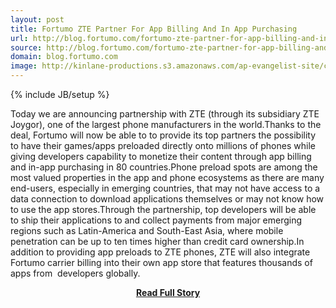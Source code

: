 ```yaml
---
layout: post
title: Fortumo ZTE Partner For App Billing And In App Purchasing
url: http://blog.fortumo.com/fortumo-zte-partner-for-app-billing-and-in-app-purchasing/
source: http://blog.fortumo.com/fortumo-zte-partner-for-app-billing-and-in-app-purchasing/
domain: blog.fortumo.com
image: http://kinlane-productions.s3.amazonaws.com/ap-evangelist-site/curated/screenshots/9508_blog_fortumo_com.png
---
```

{% include JB/setup %}<p>Today we are announcing partnership with ZTE (through its subsidiary ZTE Joygor), one of the largest phone manufacturers in the world.Thanks to the deal, Fortumo will now be able to to provide its top partners the possibility to have their games/apps preloaded directly onto millions of phones while giving developers capability to monetize their content through app billing and in-app purchasing in 80 countries.Phone preload spots are among the most valued properties in the app and phone ecosystems as there are many end-users, especially in emerging countries, that may not have access to a data connection to download applications themselves or may not know how to use the app stores.Through the partnership, top developers will be able to ship their applications to and collect payments from major emerging regions such as Latin-America and South-East Asia, where mobile penetration can be up to ten times higher than credit card ownership.In addition to providing app preloads to ZTE phones, ZTE will also integrate Fortumo carrier billing into their own app store that features thousands of apps from  developers globally.</p>
<center><p><a href="http://blog.fortumo.com/fortumo-zte-partner-for-app-billing-and-in-app-purchasing/" style='padding:25px; font-sze:18px; font-weight: bold;'>Read Full Story</a></p></center>
